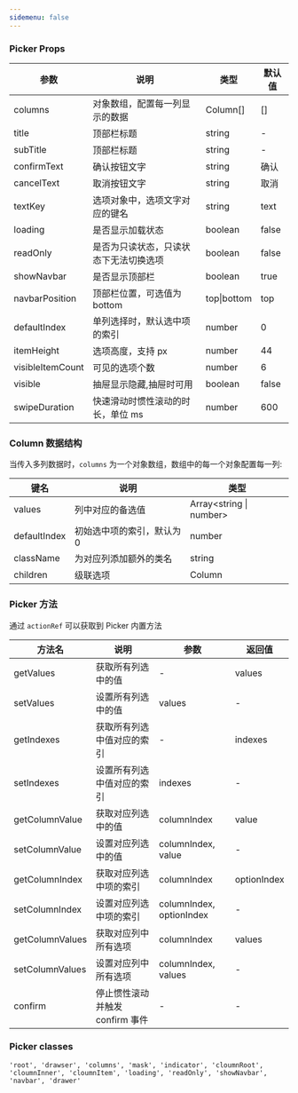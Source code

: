 ```yaml
---
sidemenu: false
---
```


### Picker Props


| 参数	|说明	|类型	|默认值
| --- | --- | --- | ---
| columns	| 对象数组，配置每一列显示的数据 |	Column[]|	[]
| title	| 顶部栏标题 |	string	| -
| subTitle | 顶部栏标题 |	string	| -
| confirmText	| 确认按钮文字 |	string	| 确认
| cancelText	| 取消按钮文字 |	string	| 取消
| textKey	| 选项对象中，选项文字对应的键名 |	string|	text
| loading	| 是否显示加载状态	 | boolean	| false
| readOnly | 是否为只读状态，只读状态下无法切换选项 |	boolean	| false
| showNavbar	| 是否显示顶部栏	 | boolean |	true
| navbarPosition | 顶部栏位置，可选值为bottom | top\|bottom | top
| defaultIndex	| 单列选择时，默认选中项的索引 |	number | 	0
| itemHeight	| 选项高度，支持 px	 | number	| 44
| visibleItemCount	| 可见的选项个数 |	number |	6
| visible | 抽屉显示隐藏,抽屉时可用 | boolean | false
| swipeDuration	| 快速滑动时惯性滚动的时长，单位 ms	 | number	| 600

### Column 数据结构

当传入多列数据时，`columns` 为一个对象数组，数组中的每一个对象配置每一列:

| 键名 | 说明 |	类型
| --- | --- | ---
| values | 列中对应的备选值 | Array<string \| number>
| defaultIndex | 初始选中项的索引，默认为 0 | number
| className | 为对应列添加额外的类名 | string
| children | 级联选项 | Column

### Picker 方法

通过 `actionRef` 可以获取到 Picker 内置方法

| 方法名 |	说明 |	参数 |	返回值
| --- | --- | --- | ---
| getValues	| 获取所有列选中的值 |	-	| values
| setValues	| 设置所有列选中的值 |	values	| -
| getIndexes	| 获取所有列选中值对应的索引 |	-	| indexes
| setIndexes	| 设置所有列选中值对应的索引 |	indexes	| -
| getColumnValue	| 获取对应列选中的值 |	columnIndex	| value
| setColumnValue	| 设置对应列选中的值 |	columnIndex, value	| -
| getColumnIndex	| 获取对应列选中项的索引 |	columnIndex	| optionIndex
| setColumnIndex	| 设置对应列选中项的索引 |	columnIndex, optionIndex	| -
| getColumnValues	| 获取对应列中所有选项 |	columnIndex	| values
| setColumnValues	| 设置对应列中所有选项 |	columnIndex, values	| -
| confirm	| 停止惯性滚动并触发 confirm 事件 |	-	| -

### Picker classes

```
'root', 'drawser', 'columns', 'mask', 'indicator', 'cloumnRoot', 'cloumnInner', 'cloumnItem', 'loading', 'readOnly', 'showNavbar', 'navbar', 'drawer'
```
